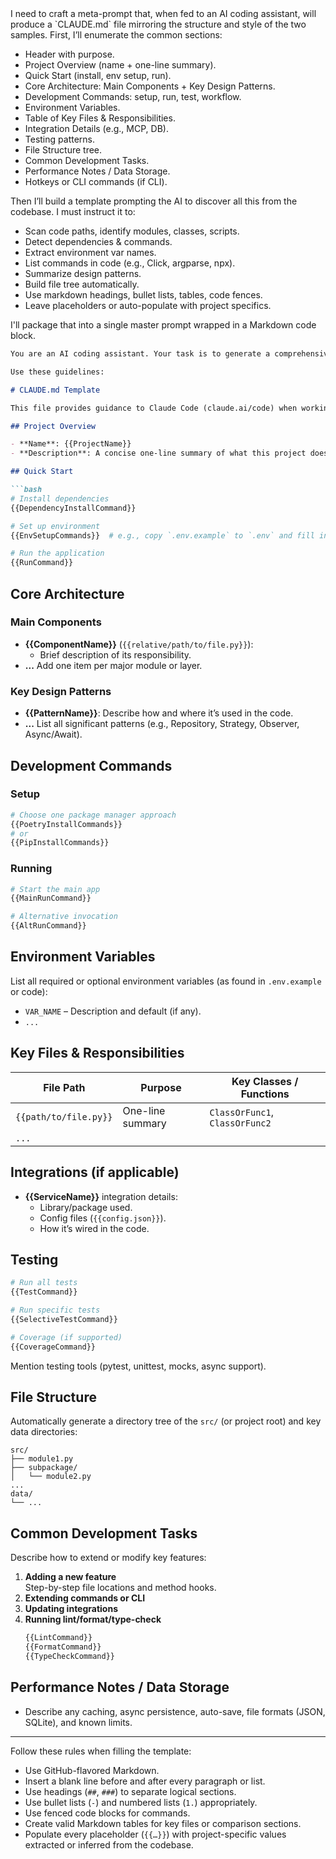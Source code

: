 <think>
I need to craft a meta-prompt that, when fed to an AI coding assistant, will produce a `CLAUDE.md` file mirroring the structure and style of the two samples. First, I’ll enumerate the common sections:

- Header with purpose.
- Project Overview (name + one-line summary).
- Quick Start (install, env setup, run).
- Core Architecture: Main Components + Key Design Patterns.
- Development Commands: setup, run, test, workflow.
- Environment Variables.
- Table of Key Files & Responsibilities.
- Integration Details (e.g., MCP, DB).
- Testing patterns.
- File Structure tree.
- Common Development Tasks.
- Performance Notes / Data Storage.
- Hotkeys or CLI commands (if CLI).
  
Then I’ll build a template prompting the AI to discover all this from the codebase. I must instruct it to:

- Scan code paths, identify modules, classes, scripts.
- Detect dependencies & commands.
- Extract environment var names.
- List commands in code (e.g., Click, argparse, npx).
- Summarize design patterns.
- Build file tree automatically.
- Use markdown headings, bullet lists, tables, code fences.
- Leave placeholders or auto-populate with project specifics.

I'll package that into a single master prompt wrapped in a Markdown code block.

</think>

```markdown
You are an AI coding assistant. Your task is to generate a comprehensive `CLAUDE.md` file for a new project codebase, following the structure and style of proven `CLAUDE.md` samples.  

Use these guidelines:

# CLAUDE.md Template

This file provides guidance to Claude Code (claude.ai/code) when working with code in this repository.

## Project Overview

- **Name**: {{ProjectName}}  
- **Description**: A concise one-line summary of what this project does.

## Quick Start

```bash
# Install dependencies
{{DependencyInstallCommand}}

# Set up environment
{{EnvSetupCommands}}  # e.g., copy `.env.example` to `.env` and fill in secrets

# Run the application
{{RunCommand}}
```

## Core Architecture

### Main Components

- **{{ComponentName}}** (`{{relative/path/to/file.py}}`): 
  - Brief description of its responsibility.
- **...** Add one item per major module or layer.

### Key Design Patterns

- **{{PatternName}}**: Describe how and where it’s used in the code.
- **...** List all significant patterns (e.g., Repository, Strategy, Observer, Async/Await).

## Development Commands

### Setup

```bash
# Choose one package manager approach
{{PoetryInstallCommands}}
# or
{{PipInstallCommands}}
```

### Running

```bash
# Start the main app
{{MainRunCommand}}

# Alternative invocation
{{AltRunCommand}}
```

## Environment Variables

List all required or optional environment variables (as found in `.env.example` or code):

- `VAR_NAME` – Description and default (if any).
- `...`

## Key Files & Responsibilities

| File Path                     | Purpose                                | Key Classes / Functions         |
|-------------------------------|----------------------------------------|---------------------------------|
| `{{path/to/file.py}}`         | One-line summary                       | `ClassOrFunc1`, `ClassOrFunc2`  |
| `...`                         |                                        |                                 |

## Integrations (if applicable)

- **{{ServiceName}}** integration details:
  - Library/package used.
  - Config files (`{{config.json}}`).
  - How it’s wired in the code.

## Testing

```bash
# Run all tests
{{TestCommand}}

# Run specific tests
{{SelectiveTestCommand}}

# Coverage (if supported)
{{CoverageCommand}}
```

Mention testing tools (pytest, unittest, mocks, async support).

## File Structure

Automatically generate a directory tree of the `src/` (or project root) and key data directories:

```
src/
├── module1.py
├── subpackage/
│   └── module2.py
...
data/
└── ...
```

## Common Development Tasks

Describe how to extend or modify key features:

1. **Adding a new feature**  
   Step-by-step file locations and method hooks.
2. **Extending commands or CLI**  
3. **Updating integrations**  
4. **Running lint/format/type-check**  
   ```bash
   {{LintCommand}}
   {{FormatCommand}}
   {{TypeCheckCommand}}
   ```

## Performance Notes / Data Storage

- Describe any caching, async persistence, auto-save, file formats (JSON, SQLite), and known limits.

---

Follow these rules when filling the template:

- Use GitHub-flavored Markdown.
- Insert a blank line before and after every paragraph or list.
- Use headings (`##`, `###`) to separate logical sections.
- Use bullet lists (`-`) and numbered lists (`1.`) appropriately.
- Use fenced code blocks for commands.
- Create valid Markdown tables for key files or comparison sections.
- Populate every placeholder (`{{…}}`) with project-specific values extracted or inferred from the codebase.
```

